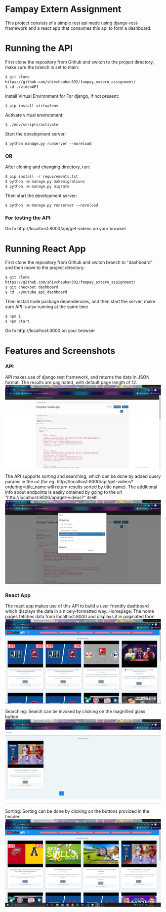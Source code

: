 # Fampay Extern Assignment

This project consists of a simple rest api made using django-rest-framework
and a react app that consumes this api to form a dashboard.

# Running the API

First clone the repository from Github and switch to the project directory, make sure the branch is set to main:

    $ git clone https://github.com/shivchauhan332/fampay_extern_assignment/
    $ cd ./videoAPI

Install Virtual Environment for For django, if not present:

    $ pip install virtualenv
    
Activate virtual environment:

    $ ./env/scripts/activate

Start the development server:
   
    $ python manage.py runserver --noreload
 
### OR
After cloning and changing directory, run:
    
    $ pip install -r requirements.txt
    $ python -m manage.py makemigrations
    $ python -m manage.py migrate
Then start the development server:

    $ python -m manage.py runserver --noreload

### For testing the API
Go to http://localhost:8000/api/get-videos on your browser

# Running React App
First clone the repository from Github and switch branch to "dashboard" and then move to the project directory:

    $ git clone https://github.com/shivchauhan332/fampay_extern_assignment/
    $ git checkout dashboard
    $ cd ./youtube_api_dashboard

Then install node package dependencies, and then start the server, make sure API is also running at the same time

    $ npm i
    $ npm start
 
Go to http://localhost:3000 on your browser

# Features and Screenshots

### API
API makes use of django rest framework, and returns the data in JSON format.
The results are paginated, with default page length of 12.
![Default Home View](Screenshots/simpleRestApi.jpg?raw=true "Title")

The API supports sorting and searching, which can be done by added query params in the url (for eg. http://localhost:8000/api/get-videos?ordering=title_name will return results sorted by title name). The additional info about endpoints is easily obtained by going to the url "http://localhost:8000/api/get-videos?" itself.
![Default Home View](Screenshots/filterAndSort.jpg?raw=true "Title")


### React App
The react app makes use of this API to build a user friendly dashboard which displays the data in a nicely-formatted way.
Homepage:
The home pages fetches data from localhost:8000 and displays it in paginated form
![Default Home View](Screenshots/reactApp.jpg?raw=true "Title")

Searching:
Search can be invoked by clicking on the magnified glass button.
![Default Home View](Screenshots/reactAppSearch.jpg?raw=true "Title")

Sorting:
Sorting can be done by clicking on the buttons provided in the header.
![Default Home View](Screenshots/reactAppSort.jpg?raw=true "Title")
    

